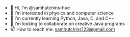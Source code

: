 - 👋 Hi, I’m @samhutchins-hue
- 👀 I’m interested in physics and computer science
- 🌱 I’m currently learning Python, Java, C, and C++
- 💞️ I’m looking to collaborate on creative Java programs
- 📫 How to reach me: samhutchins123@gmail.com
